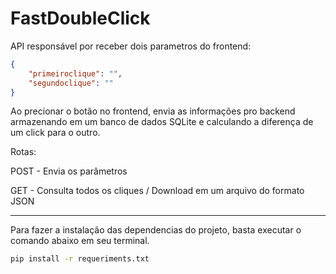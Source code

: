 # FastDoubleClick

API responsável por receber dois parametros do frontend:

```json
{
	"primeiroclique": "",
	"segundoclique": ""
}
```

Ao precionar o botão no frontend, envia as informações pro backend armazenando em um banco de dados SQLite e calculando a diferença de um click para o outro.

Rotas:

POST - Envia os parâmetros

GET - Consulta todos os cliques / Download em um arquivo do formato JSON

---

Para fazer a instalação das dependencias do projeto, basta executar o comando abaixo em seu terminal. 

```bash
pip install -r requeriments.txt
```